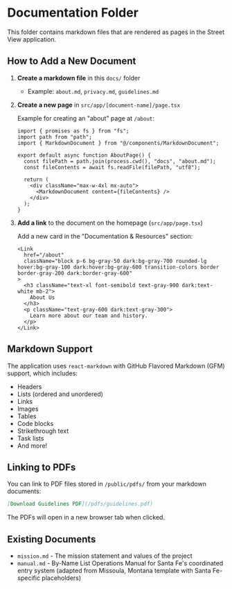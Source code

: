 # Documentation Folder

This folder contains markdown files that are rendered as pages in the Street View application.

## How to Add a New Document

1. **Create a markdown file** in this `docs/` folder

   - Example: `about.md`, `privacy.md`, `guidelines.md`

2. **Create a new page** in `src/app/[document-name]/page.tsx`

   Example for creating an "about" page at `/about`:

   ```tsx
   import { promises as fs } from "fs";
   import path from "path";
   import { MarkdownDocument } from "@/components/MarkdownDocument";

   export default async function AboutPage() {
     const filePath = path.join(process.cwd(), "docs", "about.md");
     const fileContents = await fs.readFile(filePath, "utf8");

     return (
       <div className="max-w-4xl mx-auto">
         <MarkdownDocument content={fileContents} />
       </div>
     );
   }
   ```

3. **Add a link** to the document on the homepage (`src/app/page.tsx`)

   Add a new card in the "Documentation & Resources" section:

   ```tsx
   <Link
     href="/about"
     className="block p-6 bg-gray-50 dark:bg-gray-700 rounded-lg hover:bg-gray-100 dark:hover:bg-gray-600 transition-colors border border-gray-200 dark:border-gray-600"
   >
     <h3 className="text-xl font-semibold text-gray-900 dark:text-white mb-2">
       About Us
     </h3>
     <p className="text-gray-600 dark:text-gray-300">
       Learn more about our team and history.
     </p>
   </Link>
   ```

## Markdown Support

The application uses `react-markdown` with GitHub Flavored Markdown (GFM) support, which includes:

- Headers
- Lists (ordered and unordered)
- Links
- Images
- Tables
- Code blocks
- Strikethrough text
- Task lists
- And more!

## Linking to PDFs

You can link to PDF files stored in `/public/pdfs/` from your markdown documents:

```markdown
[Download Guidelines PDF](/pdfs/guidelines.pdf)
```

The PDFs will open in a new browser tab when clicked.

## Existing Documents

- `mission.md` - The mission statement and values of the project
- `manual.md` - By-Name List Operations Manual for Santa Fe's coordinated entry system (adapted from Missoula, Montana template with Santa Fe-specific placeholders)
